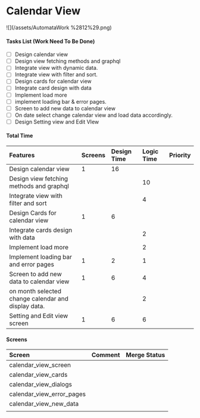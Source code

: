 # Calendar View

![](/assets/AutomataWork %2812%29.png)

#### Tasks List \(Work Need To Be Done\)

* [ ] Design calendar view
* [ ] Design view fetching methods and graphql
* [ ] Integrate view with dynamic data.
* [ ] Integrate view with filter and sort.
* [ ] Design cards for calendar view
* [ ] Integrate card design with data
* [ ] Implement load more
* [ ] implement loading bar & error pages.
* [ ] Screen to add new data to calendar view
* [ ] On date select change calendar view and load data accordingly.
* [ ] Design Setting view and Edit VIew

#### Total Time

| Features | Screens | Design Time | Logic Time | Priority |
| :--- | :--- | :--- | :--- | :--- |
| Design calendar view | 1 | 16 |  |  |
| Design view fetching methods and graphql |  |  | 10 |  |
| Integrate view with filter and sort |  |  | 4 |  |
| Design Cards for calendar view | 1 | 6 |  |  |
| Integrate cards design with data |  |  | 2 |  |
| Implement load more |  |  | 2 |  |
| Implement loading bar and error pages | 1 | 2 | 1 |  |
| Screen to add new data to calendar view | 1 | 6 | 4 |  |
| on month selected change calendar and display data. |  |  | 2 |  |
| Setting and Edit view screen | 1 | 6 | 6 |  |

#### Screens

| Screen | Comment | Merge Status |
| :--- | :--- | :--- |
| calendar\_view\_screen |  |  |
| calendar\_view\_cards |  |  |
| calendar\_view\_dialogs |  |  |
| calendar\_view\_error\_pages |  |  |
| calendar\_view\_new\_data |  |  |
|  |  |  |

#### 



